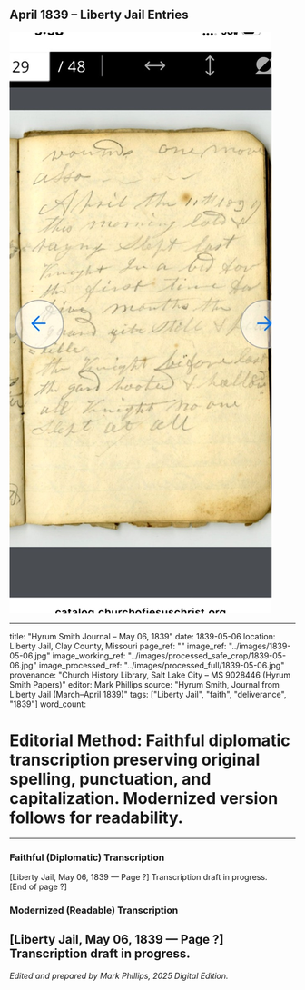 ## April 1839 – Liberty Jail Entries

![Manuscript page thumbnail](../images/1839-05-06.jpg)

---
title: "Hyrum Smith Journal – May 06, 1839"
date: 1839-05-06
location: Liberty Jail, Clay County, Missouri
page_ref: ""
image_ref: "../images/1839-05-06.jpg"
image_working_ref: "../images/processed_safe_crop/1839-05-06.jpg"
image_processed_ref: "../images/processed_full/1839-05-06.jpg"
provenance: "Church History Library, Salt Lake City – MS 9028446 (Hyrum Smith Papers)"
editor: Mark Phillips
source: "Hyrum Smith, Journal from Liberty Jail (March–April 1839)"
tags: ["Liberty Jail", "faith", "deliverance", "1839"]
word_count:
# Editorial Method: Faithful diplomatic transcription preserving original spelling, punctuation, and capitalization. Modernized version follows for readability.
---

### Faithful (Diplomatic) Transcription
[Liberty Jail, May 06, 1839 — Page ?]
Transcription draft in progress.  
[End of page ?]

### Modernized (Readable) Transcription
[Liberty Jail, May 06, 1839 — Page ?]  
Transcription draft in progress.
---
*Edited and prepared by Mark Phillips, 2025 Digital Edition.*
